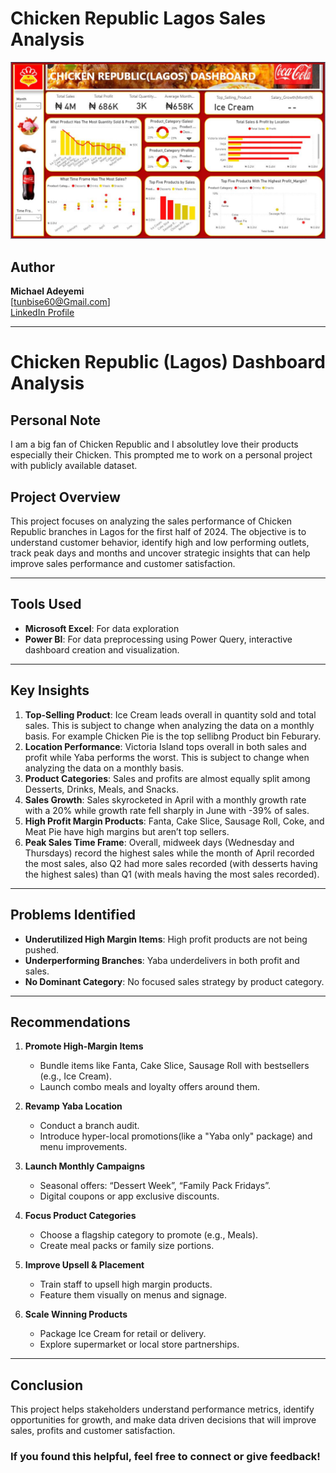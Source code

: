 # Chicken Republic Lagos Sales Analysis 

![Dashboard](/Images/Project%201%20image%204.JPG)




## Author

**Michael Adeyemi**  
[tunbise60@Gmail.com]  
[LinkedIn Profile](https://www.linkedin.com/in/adekunle-adeyemi-80b578187/)

---



# Chicken Republic (Lagos) Dashboard Analysis

## Personal Note

I am a big fan of Chicken Republic and I absolutley love their products especially their Chicken. This prompted me to work on a personal project with publicly available dataset.

## Project Overview

This project focuses on analyzing the sales performance of Chicken Republic branches in Lagos for the first half of 2024. The objective is to understand customer behavior, identify high and low performing outlets, track peak days and months  and uncover strategic insights that can help improve sales performance and customer satisfaction.

---

##  Tools Used

- **Microsoft Excel**: For data exploration
- **Power BI**: For data preprocessing using Power Query, interactive dashboard creation and visualization.

---
##  Key Insights

1. **Top-Selling Product**: Ice Cream leads overall in quantity sold and total sales. This is subject to change when  analyzing the data on a monthly basis. For example Chicken Pie is the top sellibng Product bin Feburary.
2. **Location Performance**: Victoria Island tops overall in both sales and profit while Yaba performs the worst. This is subject to change when  analyzing the data on a monthly basis.
3. **Product Categories**: Sales and profits are almost equally split among Desserts, Drinks, Meals, and Snacks.
4. **Sales Growth**: Sales skyrocketed in April with a monthly growth rate with a 20% while growth rate fell sharply in June with -39% of sales.
5. **High Profit Margin Products**: Fanta, Cake Slice, Sausage Roll, Coke, and Meat Pie have high margins but aren’t top sellers.
6. **Peak Sales Time Frame**: Overall, midweek days (Wednesday and Thursdays) record the highest sales while the month of April recorded the most sales, also Q2 had more sales recorded (with desserts having the highest sales) than Q1 (with meals having the most sales recorded).

---

##  Problems Identified

- **Underutilized High Margin Items**: High profit products are not being pushed.
- **Underperforming Branches**: Yaba underdelivers in both profit and sales.
- **No Dominant Category**: No focused sales strategy by product category.

---

##  Recommendations

1. **Promote High-Margin Items**
   - Bundle items like Fanta, Cake Slice, Sausage Roll with bestsellers (e.g., Ice Cream).
   - Launch combo meals and loyalty offers around them.

2. **Revamp Yaba Location**
   - Conduct a branch audit.
   - Introduce hyper-local promotions(like a "Yaba only" package) and menu improvements.

3. **Launch Monthly Campaigns**
   - Seasonal offers: “Dessert Week”, “Family Pack Fridays”.
   - Digital coupons or app exclusive discounts.

4. **Focus Product Categories**
   - Choose a flagship category to promote (e.g., Meals).
   - Create meal packs or family size portions.

5. **Improve Upsell & Placement**
   - Train staff to upsell high margin products.
   - Feature them visually on menus and signage.

6. **Scale Winning Products**
   - Package Ice Cream for retail or delivery.
   - Explore supermarket or local store partnerships.

---

## Conclusion

This project helps stakeholders understand performance metrics, identify opportunities for growth, and make data driven decisions that will improve sales, profits and customer satisfaction.


### If you found this helpful, feel free to connect or give feedback!
